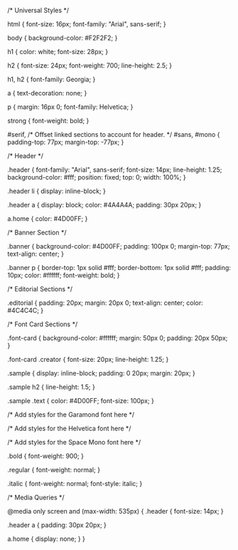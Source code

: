 /* Universal Styles */

html {
  font-size: 16px;
  font-family: "Arial", sans-serif;
}

body {
  background-color: #F2F2F2;
}

h1 {
  color: white;
  font-size: 28px;
}

h2 {
  font-size: 24px;
  font-weight: 700;
  line-height: 2.5;
}

h1, h2 {
  font-family: Georgia;
}

a {
  text-decoration: none;
}

p {
  margin: 16px 0;
  font-family: Helvetica;
}

strong {
  font-weight: bold;
}

#serif, /* Offset linked sections to account for header. */
#sans,
#mono {
  padding-top: 77px;
  margin-top: -77px;
}

/* Header */

.header {
  font-family: "Arial", sans-serif;
  font-size: 14px;
  line-height: 1.25;
  background-color: #fff;
  position: fixed;
  top: 0;
  width: 100%;
}

.header li {
  display: inline-block;
}

.header a {
  display: block;
  color: #4A4A4A;
  padding: 30px 20px;
}

a.home {
  color: #4D00FF;
}


/* Banner Section */

.banner {
  background-color: #4D00FF;
  padding: 100px 0;
  margin-top: 77px;
  text-align: center;
}

.banner p {
  border-top: 1px solid #fff;
  border-bottom: 1px solid #fff;
  padding: 10px;
  color: #ffffff;
  font-weight: bold;
}

/* Editorial Sections */

.editorial {
  padding: 20px;
  margin: 20px 0;
  text-align: center;
  color: #4C4C4C;
}

/* Font Card Sections */

.font-card {
  background-color: #ffffff;
  margin: 50px 0;
  padding: 20px 50px;
}

.font-card .creator {
  font-size: 20px;
  line-height: 1.25;
}

.sample {
  display: inline-block;
  padding: 0 20px;
  margin: 20px;
}

.sample h2 {
  line-height: 1.5;
}

.sample .text {
  color: #4D00FF;
  font-size: 100px;
}

/* Add styles for the Garamond font here */

/* Add styles for the Helvetica font here */

/* Add styles for the Space Mono font here */

.bold {
  font-weight: 900;
}

.regular {
  font-weight: normal;
}

.italic {
  font-weight: normal;
  font-style: italic;
}

/* Media Queries */

@media only screen and (max-width: 535px) {
  .header {
    font-size: 14px;
  }

  .header a {
    padding: 30px 20px;
  }

  a.home {
    display: none;
  }
}
